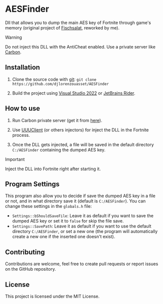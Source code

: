 # AESFinder

Dll that allows you to dump the main AES key of Fortnite through game's memory (original project of <a href="https://github.com/Fischsalat">Fischsalat</a>, reworked by me).

> [!WARNING]
> Do not inject this DLL with the AntiCheat enabled. Use a private server like <a href="https://discord.gg/HR2TjuEb">Carbon</a>.

## Installation

1. Clone the source code with <a href="https://git-scm.com/downloads">git</a>: `git clone https://github.com/djlorenzouasset/AESFinder`

2. Build the project using <a href="https://visualstudio.microsoft.com/downloads">Visual Studio 2022</a> or <a href="https://www.jetbrains.com/rider">JetBrains Rider</a>.

## How to use

1. Run Carbon private server (get it from <a href="https://discord.gg/HR2TjuE">here</a>).

2. Use <a href="https://mega.nz/file/MUhUlaqa#PI0ubSy_sQc4GouDPnZbulNSgQRUNIJeXNwLb2LnKhk">UUUClient</a> (or others injectors) for inject the DLL in the Fortnite process.

3. Once the DLL gets injected, a file will be saved in the default directory `C:/AESFinder` containing the dumped AES key.

> [!IMPORTANT]
> Inject the DLL into Fortnite right after starting it.

## Program Settings

This program also allow you to decide if save the dumped AES key in a file or not, and in what directory save it (default is `C:/AESFinder`). You can change these settings in the `globals.h` file:

- `Settings::bShouldSaveFile`: Leave it as default if you want to save the dumped AES key or set it to `false` for skip the file save.
- `Settings::SavePath`: Leave it as default if you want to use the default directory `C:/AESFinder`, or set a new one (the program will automatically create a new one if the inserted one doesn't exist).

## Contributing 
Contributions are welcome, feel free to create pull requests or report issues on the GitHub repository.

## License
This project is licensed under the MIT License.

